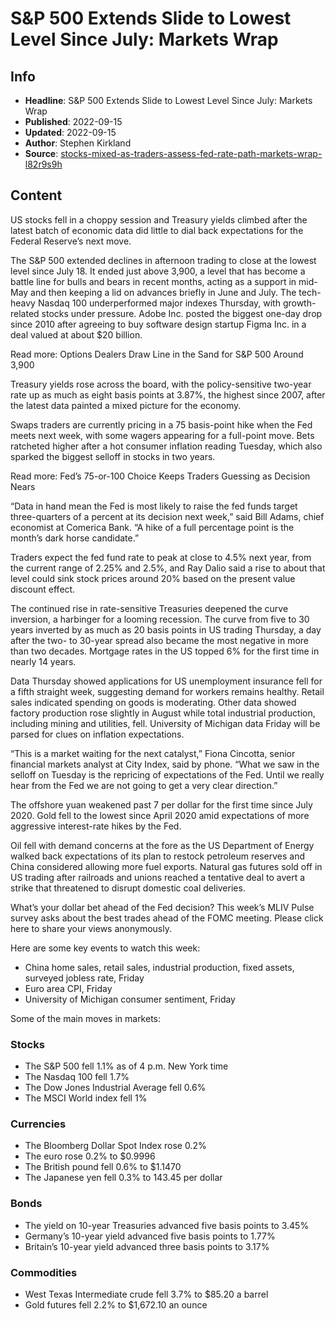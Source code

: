 # S&P 500 Extends Slide to Lowest Level Since July: Markets Wrap

## Info

*   **Headline**: S&P 500 Extends Slide to Lowest Level Since July: Markets Wrap
*   **Published**: 2022-09-15
*   **Updated**: 2022-09-15
*   **Author**: Stephen Kirkland
*   **Source**: [stocks-mixed-as-traders-assess-fed-rate-path-markets-wrap-l82r9s9h](https://www.bloomberg.com/news/articles/2022-09-15/stocks-mixed-as-traders-assess-fed-rate-path-markets-wrap-l82r9s9h)
## Content




US stocks fell in a choppy session and Treasury yields climbed after the latest batch of economic data did little to dial back expectations for the Federal Reserve’s next move.

The S&P 500 extended declines in afternoon trading to close at the lowest level since July 18. It ended just above 3,900, a level that has become a battle line for bulls and bears in recent months, acting as a support in mid-May and then keeping a lid on advances briefly in June and July. The tech-heavy Nasdaq 100 underperformed major indexes Thursday, with growth-related stocks under pressure. Adobe Inc. posted the biggest one-day drop since 2010 after agreeing to buy software design startup Figma Inc. in a deal valued at about $20 billion.

Read more: Options Dealers Draw Line in the Sand for S&P 500 Around 3,900

Treasury yields rose across the board, with the policy-sensitive two-year rate up as much as eight basis points at 3.87%, the highest since 2007, after the latest data painted a mixed picture for the economy.

Swaps traders are currently pricing in a 75 basis-point hike when the Fed meets next week, with some wagers appearing for a full-point move. Bets ratcheted higher after a hot consumer inflation reading Tuesday, which also sparked the biggest selloff in stocks in two years.

Read more: Fed’s 75-or-100 Choice Keeps Traders Guessing as Decision Nears

“Data in hand mean the Fed is most likely to raise the fed funds target three-quarters of a percent at its decision next week,” said Bill Adams, chief economist at Comerica Bank. “A hike of a full percentage point is the month’s dark horse candidate.”

Traders expect the fed fund rate to peak at close to 4.5% next year, from the current range of 2.25% and 2.5%, and Ray Dalio said a rise to about that level could sink stock prices around 20% based on the present value discount effect.

The continued rise in rate-sensitive Treasuries deepened the curve inversion, a harbinger for a looming recession. The curve from five to 30 years inverted by as much as 20 basis points in US trading Thursday, a day after the two- to 30-year spread also became the most negative in more than two decades. Mortgage rates in the US topped 6% for the first time in nearly 14 years.

Data Thursday showed applications for US unemployment insurance fell for a fifth straight week, suggesting demand for workers remains healthy. Retail sales indicated spending on goods is moderating. Other data showed factory production rose slightly in August while total industrial production, including mining and utilities, fell. University of Michigan data Friday will be parsed for clues on inflation expectations.

“This is a market waiting for the next catalyst,” Fiona Cincotta, senior financial markets analyst at City Index, said by phone. “What we saw in the selloff on Tuesday is the repricing of expectations of the Fed. Until we really hear from the Fed we are not going to get a very clear direction.”

The offshore yuan weakened past 7 per dollar for the first time since July 2020. Gold fell to the lowest since April 2020 amid expectations of more aggressive interest-rate hikes by the Fed.

Oil fell with demand concerns at the fore as the US Department of Energy walked back expectations of its plan to restock petroleum reserves and China considered allowing more fuel exports. Natural gas futures sold off in US trading after railroads and unions reached a tentative deal to avert a strike that threatened to disrupt domestic coal deliveries.

What’s your dollar bet ahead of the Fed decision? This week’s MLIV Pulse survey asks about the best trades ahead of the FOMC meeting. Please click here to share your views anonymously.

Here are some key events to watch this week:

*   China home sales, retail sales, industrial production, fixed assets, surveyed jobless rate, Friday
*   Euro area CPI, Friday
*   University of Michigan consumer sentiment, Friday

Some of the main moves in markets:

### Stocks

*   The S&P 500 fell 1.1% as of 4 p.m. New York time
*   The Nasdaq 100 fell 1.7%
*   The Dow Jones Industrial Average fell 0.6%
*   The MSCI World index fell 1%

### Currencies

*   The Bloomberg Dollar Spot Index rose 0.2%
*   The euro rose 0.2% to $0.9996
*   The British pound fell 0.6% to $1.1470
*   The Japanese yen fell 0.3% to 143.45 per dollar

### Bonds

*   The yield on 10-year Treasuries advanced five basis points to 3.45%
*   Germany’s 10-year yield advanced five basis points to 1.77%
*   Britain’s 10-year yield advanced three basis points to 3.17%

### Commodities

*   West Texas Intermediate crude fell 3.7% to $85.20 a barrel
*   Gold futures fell 2.2% to $1,672.10 an ounce